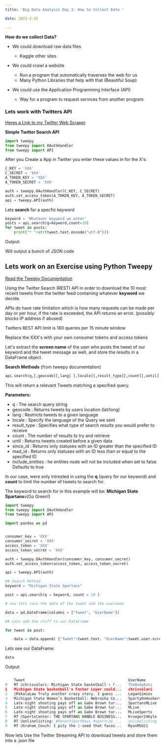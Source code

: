 ```yaml
---
title: 'Big Data Analysis Day 3: How to Collect Data '

date: 2021-2-25

---
```


**How do we collect Data?**

- We could download raw data files
    * Kaggle other sites

- We could crawl a website
    * Run a program that automatically traverses the web for us
    * Many Python Libraries that help with that (Beautiful Soup)

- We could use the Application Programming Interface (API)
    * Way for a program to request services from another program



### Lets work with Twitters API

[Heres a Link to my Twitter Web Scraper](https://github.com/devinpowers/twitter)


**Simple Twitter Search API**

```python
import tweepy
from tweepy import OAuthHandler
from tweepy import API

```
After you Create a App in Twitter you enter these values in for the X's:
```python
C_KEY = 'XXX'
C_SECRET = 'XXX'
A_TOKEN_KEY = 'XXX'
A_TOKEN_SECRET = 'XXX'

```

```python
auth = tweepy.OAuthHandler(C_KEY, C_SECRET)
auth.set_access_token(A_TOKEN_KEY, A_TOKEN_SECRET)
api = tweepy.API(auth)
```

Lets **search** for a specfic keyword

```python
keyword = 'Whatever keyword we enter'
posts = api.search(q=keyword,count=10)
for tweet in posts:
    print("* "+str(tweet.text.encode("utf-8")))

```

Output:

Will output a bunch of JSON code



## Lets work on an Exercise using Python Tweepy

[Read the Tweepy Documentation](https://docs.tweepy.org/en/latest/)

Using the Twitter Search (REST) API in order to download the 10 most recent tweets from the twitter feed containing whatever **keyword** we decide.

APIs do have rate limitation which is how many requests can be made per day or per hour, if the rate is exceeded, the API returns an error. (possibly blocks IP address if abused)

Twitters REST API limit is 180 queries per 15 minute window

Replace the XXX's with your own consumer tokens and access tokens

Let's extract the **screen name** of the user who posts the tweet of our keyword and the tweet message as well, and store the results in a DataFrame object.

**Search Methods** (from tweepy documentation)

```python
api.search(q,[,geocode][,lang] [,locale][,result_type][,count][,until] [,since_id][,max_id] [,include_entities] )
```
This will return a relevant Tweets matching a specified query.

**Parameters:**

* q : The search query string
* geocode : Returns tweets by users location (lat/long)
* lang : Restricts tweets to a given language
* locale : Specify the language of the Query we sent
* result_type : Specifies what type of search results you would prefer to receive
* count : The number of results to try and retrieve
* until : Returns tweets created before a given data
* since_id : Returns only statuses with an ID greater than the specified ID
* mad_id :  Returns only statuses with an ID less than or equal to the specified ID
* include_entities : he entities node will not be included when set to false. Defaults to true

In our case, were only intrested in using the **q** (query for our keyword) and  **count** to limit the number of tweets to search for. 

The keyword to search for in this example will be: **Michigan State Spartans**v(Go Green!)

```python
import tweepy
from tweepy import OAuthHandler
from tweepy import API

import pandas as pd


consumer_key = 'XXX'
consumer_secret = 'XXX'
access_token = 'XXX'
access_token_secret = 'XXX'

auth = tweepy.OAuthHandler(consumer_key, consumer_secret)
auth.set_access_token(access_token, access_token_secret)

api = tweepy.API(auth)

## Search Method
keyword = "Michigan State Spartans"

post = api.search(q = keyword, count = 10 )

# now lets save the data of the tweet and the username

data = pd.DataFrame(columns = ["Tweet", "UserName"])

## Lets add the stuff to our DataFrame

for tweet in post:

    data = data.append( {"Tweet":tweet.text. "UserName":tweet.user.screen_name }, ignore_index = True)

```
Lets see our DataFrame:
```python
data
```
Output:

```python

	Tweet	                                            UserName
0	RT @chrissolari: Michigan State basketball's F...	TheAndyKatz
1	Michigan State basketball's Foster Loyer could...	chrissolari
2	@PekalaLaw Truly another crazy story. I guess ...	LoganSimios
3	Michigan State Women’s Basketball: Nebraska Co...	SpartyOnHuskers
4	Late-night shooting pays off as Gabe Brown tur...	SpartansMLive
5	Late-night shooting pays off as Gabe Brown tur...	MLive
6	Late-night shooting pays off as Gabe Brown tur...	MLiveSports
7	RT @SportsCenter: THE SPARTANS HANDLE BUSINESS...	Krueger24Kyle
8	RT @onlinelisting: #RecentSportNews #sportcap ...	onlinelisting
9	RT @Graham_Couch: I pity the 2-seed that faces...	RyanMSU21


```

Now lets Use the Twitter Streaming API to download tweets and store them into a .json file

